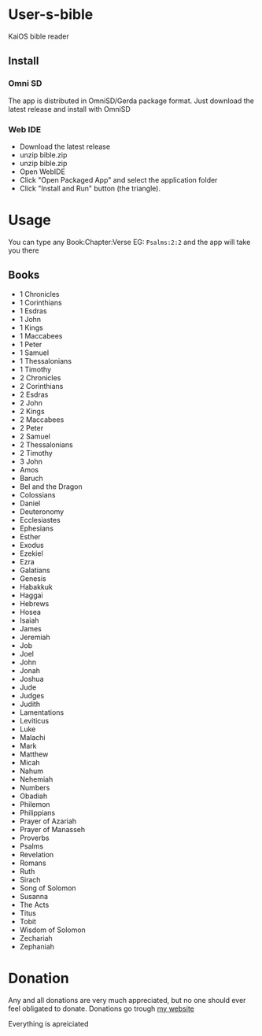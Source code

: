 # User-s-bible
KaiOS bible reader

## Install

### Omni SD
The app is distributed in OmniSD/Gerda package format. Just download the latest release and install with OmniSD

### Web IDE
- Download the latest release
- unzip bible.zip
- unzip bible.zip
- Open WebIDE
- Click "Open Packaged App" and select the application folder
- Click "Install and Run" button (the triangle).

# Usage
You can type any Book:Chapter:Verse EG: `Psalms:2:2` and the app will take you there

## Books
- 1 Chronicles
- 1 Corinthians
- 1 Esdras
- 1 John
- 1 Kings
- 1 Maccabees
- 1 Peter
- 1 Samuel
- 1 Thessalonians
- 1 Timothy
- 2 Chronicles
- 2 Corinthians
- 2 Esdras
- 2 John
- 2 Kings
- 2 Maccabees
- 2 Peter
- 2 Samuel
- 2 Thessalonians
- 2 Timothy
- 3 John
- Amos
- Baruch
- Bel and the Dragon
- Colossians
- Daniel
- Deuteronomy
- Ecclesiastes
- Ephesians
- Esther
- Exodus
- Ezekiel
- Ezra
- Galatians
- Genesis
- Habakkuk
- Haggai
- Hebrews
- Hosea
- Isaiah
- James
- Jeremiah
- Job
- Joel
- John
- Jonah
- Joshua
- Jude
- Judges
- Judith
- Lamentations
- Leviticus
- Luke
- Malachi
- Mark
- Matthew
- Micah
- Nahum
- Nehemiah
- Numbers
- Obadiah
- Philemon
- Philippians
- Prayer of Azariah
- Prayer of Manasseh
- Proverbs
- Psalms
- Revelation
- Romans
- Ruth
- Sirach
- Song of Solomon
- Susanna
- The Acts
- Titus
- Tobit
- Wisdom of Solomon
- Zechariah
- Zephaniah


# Donation
Any and all donations are very much appreciated, but no one should ever feel obligated to donate.
Donations go trough [my website](https://twester.tk/ssg/donations.html)

Everything is apreiciated
